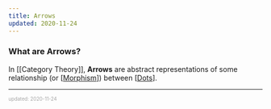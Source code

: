 ```yaml
---
title: Arrows
updated: 2020-11-24
---
```


### What are Arrows?

In [[Category Theory]], **Arrows** are abstract representations of some relationship (or [[Morphism]]) between [[Dots]].

---

<sup><sub><font color="#a6a6a6">updated: 2020-11-24</font></sub></sup>

[//begin]: # "Autogenerated link references for markdown compatibility"
[category-theory]: category-theory "Category Theory"
[morphism]: morphism "Morphism"
[dots]: dots "Dots"
[//end]: # "Autogenerated link references"